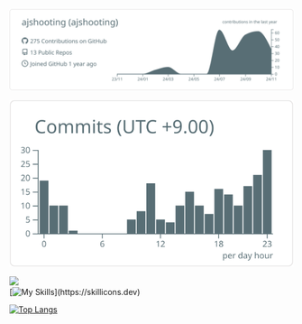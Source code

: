 [![](https://raw.githubusercontent.com/ajshooting/ajshooting/main/profile-summary-card-output/default/0-profile-details.svg)](https://github.com/vn7n24fzkq/github-profile-summary-cards)

[![](https://raw.githubusercontent.com/ajshooting/ajshooting/main/profile-summary-card-output/default/4-productive-time.svg)](https://github.com/vn7n24fzkq/github-profile-summary-cards)


![](https://komarev.com/ghpvc/?username=ajshooting)  
[![My Skills](https://skillicons.dev/icons?i=py,js,discordjs,php,cpp,cs,latex,kali,linux,blender,)](https://skillicons.dev)  

[![Top Langs](https://github-readme-stats.vercel.app/api/top-langs/?username=ajshooting&layout=compact)](https://github.com/anuraghazra/github-readme-stats&size_weight=0.5&count_weight=0.5)  


<!-- 
[![Anurag's GitHub stats](https://github-readme-stats.vercel.app/api?username=ajshooting)](https://github.com/anuraghazra/github-readme-stats&show_icons=true)

[![trophy](https://github-profile-trophy.vercel.app/?username=ajshooting)](https://github.com/ryo-ma/github-profile-trophy)
-->

